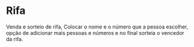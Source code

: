 # Rifa
Venda e sorteio de rifa, Colocar o nome e o número que a pessoa escolher, opção de adicionar mais pessoas e números e no final sorteia o vencedor da rifa.
